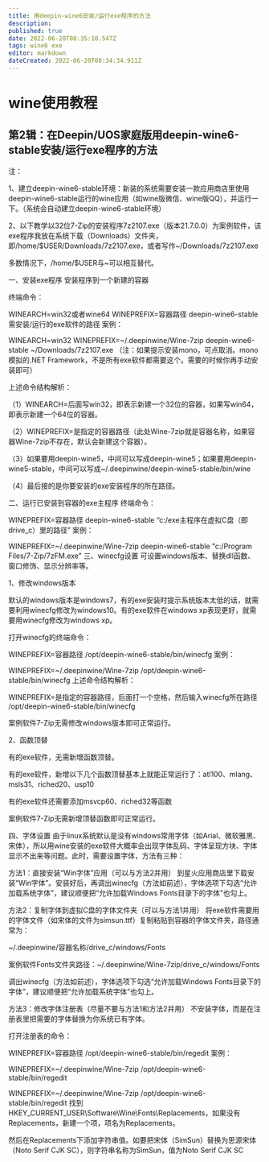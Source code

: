 ```yaml
---
title: 用deepin-wine6安装/运行exe程序的方法
description: 
published: true
date: 2022-06-20T08:35:10.547Z
tags: wine6 exe
editor: markdown
dateCreated: 2022-06-20T08:34:34.911Z
---
```


# wine使用教程  

## 第2辑：在Deepin/UOS家庭版用deepin-wine6-stable安装/运行exe程序的方法
注：

1、建立deepin-wine6-stable环境：新装的系统需要安装一款应用商店里使用deepin-wine6-stable运行的wine应用（如wine版微信、wine版QQ），并运行一下。（系统会自动建立deepin-wine6-stable环境）

2、以下教学以32位7-Zip的安装程序7z2107.exe（版本21.7.0.0）为案例软件，该exe程序我放在系统下载（Downloads）文件夹，即/home/$USER/Downloads/7z2107.exe，或者写作~/Downloads/7z2107.exe

多数情况下，/home/$USER与~可以相互替代。

一、安装exe程序
安装程序到一个新建的容器

终端命令：

WINEARCH=win32或者wine64 WINEPREFIX=容器路径 deepin-wine6-stable 需安装/运行的exe软件的路径
案例：

WINEARCH=win32 WINEPREFIX=~/.deepinwine/Wine-7zip deepin-wine6-stable ~/Downloads/7z2107.exe
（注：如果提示安装mono，可点取消。mono模拟的.NET Framework，不是所有exe软件都需要这个。需要的时候你再手动安装即可）

上述命令结构解析：

（1）WINEARCH=后面写win32，即表示新建一个32位的容器，如果写win64，即表示新建一个64位的容器。

（2）WINEPREFIX=是指定的容器路径（此处Wine-7zip就是容器名称，如果容器Wine-7zip不存在，默认会新建这个容器）。

（3）如果要用deepin-wine5，中间可以写成deepin-wine5；如果要用deepin-wine5-stable，中间可以写成~/.deepinwine/deepin-wine5-stable/bin/wine

（4）最后接的是你要安装的exe安装程序的所在路径。

二、运行已安装到容器的exe主程序
终端命令：

WINEPREFIX=容器路径 deepin-wine6-stable “c:/exe主程序在虚拟C盘（即drive_c）里的路径”
案例：

WINEPREFIX=~/.deepinwine/Wine-7zip deepin-wine6-stable "c:/Program Files/7-Zip/7zFM.exe"
三、winecfg设置
可设置windows版本、替换dll函数、窗口修饰、显示分辨率等。

1、修改windows版本

默认的windows版本是windows7，有的exe安装时提示系统版本太低的话，就需要利用winecfg修改为windows10。有的exe软件在windows xp表现更好，就需要用winecfg修改为windows xp。

打开winecfg的终端命令：

WINEPREFIX=容器路径 /opt/deepin-wine6-stable/bin/winecfg
案例：

WINEPREFIX=~/.deepinwine/Wine-7zip /opt/deepin-wine6-stable/bin/winecfg
上述命令结构解析：

WINEPREFIX=是指定的容器路径，后面打一个空格，然后输入winecfg所在路径 /opt/deepin-wine6-stable/bin/winecfg

案例软件7-Zip无需修改windows版本即可正常运行。

2、函数顶替

有的exe软件，无需新增函数顶替。

有的exe软件，新增以下几个函数顶替基本上就能正常运行了：atl100、mlang、msls31、riched20、usp10

有的exe软件还需要添加msvcp60、riched32等函数

案例软件7-Zip无需新增顶替函数即可正常运行。

四、字体设置
由于linux系统默认是没有windows常用字体（如Arial、微软雅黑、宋体），所以用wine安装的exe软件大概率会出现字体乱码、字体呈现方块、字体显示不出来等问题。此时，需要设置字体，方法有三种：

方法1：直接安装“Win字体”应用（可以与方法2并用）
到星火应用商店里下载安装“Win字体”。安装好后，再调出winecfg（方法如前述），字体选项下勾选“允许加载系统字体”，建议顺便把“允许加载Windows Fonts目录下的字体”也勾上。

方法2：复制字体到虚拟C盘的字体文件夹（可以与方法1并用）
将exe软件需要用的字体文件（如宋体的文件为simsun.ttf）复制粘贴到容器的字体文件夹，路径通常为：

~/.deepinwine/容器名称/drive_c/windows/Fonts

案例软件Fonts文件夹路径：~/.deepinwine/Wine-7zip/drive_c/windows/Fonts

调出winecfg（方法如前述），字体选项下勾选“允许加载Windows Fonts目录下的字体”，建议顺便把“允许加载系统字体”也勾上。

方法3：修改字体注册表（尽量不要与方法1和方法2并用）
不安装字体，而是在注册表里把需要的字体替换为你系统已有字体。

打开注册表的命令：

WINEPREFIX=容器路径 /opt/deepin-wine6-stable/bin/regedit
案例：

WINEPREFIX=~/.deepinwine/Wine-7zip /opt/deepin-wine6-stable/bin/regedit

WINEPREFIX=~/.deepinwine/Wine-7zip /opt/deepin-wine6-stable/bin/regedit
找到HKEY_CURRENT_USER\Software\Wine\Fonts\Replacements，如果没有Replacements，新建一个项，项名为Replacements。

然后在Replacements下添加字符串值。如要把宋体（SimSun）替换为思源宋体（Noto Serif CJK SC），则字符串名称为SimSun，值为Noto Serif CJK SC